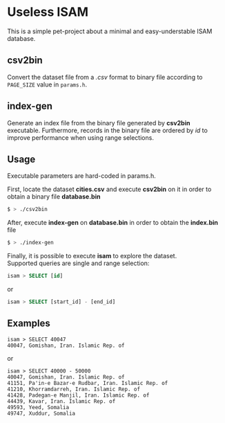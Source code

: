 # Useless ISAM

This is a simple pet-project about a minimal and easy-understable ISAM database. 

## csv2bin

Convert the dataset file from a _.csv_ format to binary file according to `PAGE_SIZE` value in `params.h`.

## index-gen

Generate an index file from the binary file generated by **csv2bin** executable. Furthermore, records in the binary file are ordered by _id_ to improve performance when using range selections.

## Usage

Executable parameters are hard-coded in params.h.

First, locate the dataset **cities.csv** and execute **csv2bin** on it in order to obtain a binary file **database.bin**

```bash
$ > ./csv2bin
```

After, execute **index-gen** on **database.bin** in order to obtain the **index.bin** file

```bash
$ > ./index-gen
```

Finally, it is possible to execute **isam** to explore the dataset.<br>
Supported queries are single and range selection:

```sql
isam > SELECT [id]
```

or

```sql
isam > SELECT [start_id] - [end_id]
```

## Examples

```
isam > SELECT 40047
40047, Gomishan, Iran. Islamic Rep. of
```

or

```
isam > SELECT 40000 - 50000
40047, Gomishan, Iran. Islamic Rep. of
41151, Pa'in-e Bazar-e Rudbar, Iran. Islamic Rep. of
41210, Khorramdarreh, Iran. Islamic Rep. of
41428, Padegan-e Manjil, Iran. Islamic Rep. of
44439, Kavar, Iran. Islamic Rep. of
49593, Yeed, Somalia
49747, Xuddur, Somalia
```